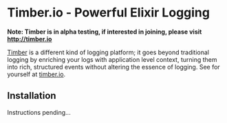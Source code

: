 # Timber.io - Powerful Elixir Logging

**Note: Timber is in alpha testing, if interested in joining, please visit http://timber.io**

[Timber](http://timber.io) is a different kind of logging platform; it goes beyond traditional
logging by enriching your logs with application level context, turning them into rich, structured
events without altering the essence of logging. See for yourself at [timber.io](http://timber.io).

## Installation

Instructions pending...
